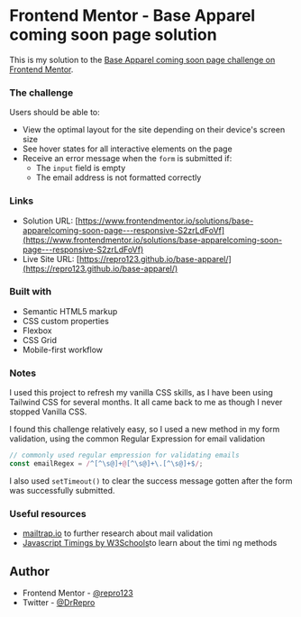 # Frontend Mentor - Base Apparel coming soon page solution

This is my solution to the [Base Apparel coming soon page challenge on Frontend Mentor](https://www.frontendmentor.io/challenges/base-apparel-coming-soon-page-5d46b47f8db8a7063f9331a0).

### The challenge

Users should be able to:

- View the optimal layout for the site depending on their device's screen size
- See hover states for all interactive elements on the page
- Receive an error message when the `form` is submitted if:
  - The `input` field is empty
  - The email address is not formatted correctly

### Links

- Solution URL: [https://www.frontendmentor.io/solutions/base-apparelcoming-soon-page---responsive-S2zrLdFoVf](https://www.frontendmentor.io/solutions/base-apparelcoming-soon-page---responsive-S2zrLdFoVf)
- Live Site URL: [https://repro123.github.io/base-apparel/](https://repro123.github.io/base-apparel/)

### Built with

- Semantic HTML5 markup
- CSS custom properties
- Flexbox
- CSS Grid
- Mobile-first workflow

### Notes

I used this project to refresh my vanilla CSS skills, as I have been using Tailwind CSS for several months. It all came back to me as though I never stopped Vanilla CSS.

I found this challenge relatively easy, so I used a new method in my form validation, using the common Regular Expression for email validation

```js
// commonly used regular empression for validating emails
const emailRegex = /^[^\s@]+@[^\s@]+\.[^\s@]+$/;
```

I also used `setTimeout()` to clear the success message gotten after the form was successfully submitted.

### Useful resources

- [mailtrap.io](https://mailtrap.io/blog/javascript-email-validation/) to further research about mail validation
- [Javascript Timings by W3Schools](https://www.w3schools.com/js/js_timing.asp)to learn about the timi ng methods

## Author

- Frontend Mentor - [@repro123](https://www.frontendmentor.io/profile/Repro123)
- Twitter - [@DrRepro](https://www.twitter.com/Dr_Repro)
